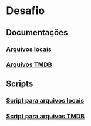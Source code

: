 # Desafio

## Documentações

### [Arquivos locais](./Local_files/Readme.md)

### [Arquivos TMDB](./Tmdb_files/Readme.md)

## Scripts

### [Script para arquivos locais](./Local_files/script_local_files.py)

### [Script para arquivos TMDB](./Tmdb_files/script_tmdb_files.py)